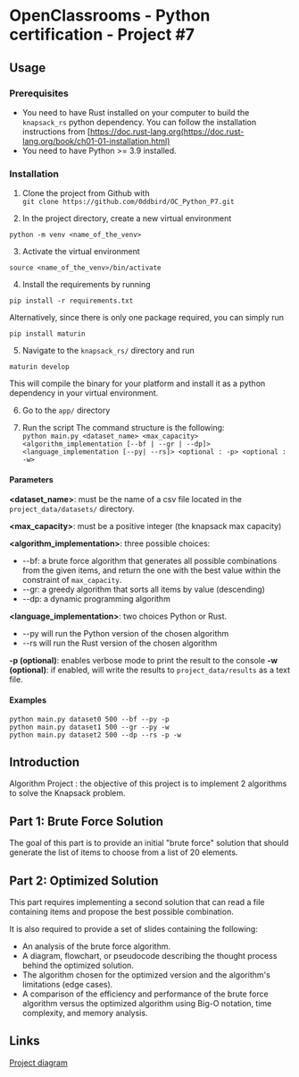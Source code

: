 # OpenClassrooms - Python certification - Project #7

## Usage

### Prerequisites

- You need to have Rust installed on your computer to build the `knapsack_rs` python dependency. 
You can follow the installation instructions from [https://doc.rust-lang.org(https://doc.rust-lang.org/book/ch01-01-installation.html)
- You need to have Python >= 3.9 installed.

### Installation

1. Clone the project from Github with  
`git clone https://github.com/0ddbird/OC_Python_P7.git`  


2. In the project directory, create a new virtual environment

`python -m venv <name_of_the_venv>`  


3. Activate the virtual environment

`source <name_of_the_venv>/bin/activate`  

4. Install the requirements by running   

`pip install -r requirements.txt`  

Alternatively, since there is only one package required, you can simply run  

`pip install maturin`


5. Navigate to the `knapsack_rs/` directory and run  

`maturin develop`  

This will compile the binary for your platform and install it as a python dependency in your virtual environment.

6. Go to the `app/` directory  

7. Run the script
The command structure is the following:  
`python main.py <dataset_name> <max_capacity> <algorithm_implementation [--bf | --gr | --dp]> <language_implementation [--py| --rs]> <optional : -p> <optional : -w>`

#### Parameters
**<dataset_name>**: must be the name of a csv file located in the `project_data/datasets/` directory.  

**<max_capacity>**: must be a positive integer (the knapsack max capacity)  

**<algorithm_implementation>**: three possible choices:
- --bf: a brute force algorithm that generates all possible combinations from the given items, and return the one with the best value within the constraint of `max_capacity`.
- --gr: a greedy algorithm that sorts all items by value (descending)
- --dp: a dynamic programming algorithm  

**<language_implementation>**: two choices Python or Rust.
- --py will run the Python version of the chosen algorithm
- --rs will run the Rust version of the chosen algorithm

**-p (optional)**: enables verbose mode to print the result to the console
**-w (optional)**: if enabled, will write the results to `project_data/results` as a text file. 


#### Examples

`python main.py dataset0 500 --bf --py -p`  
`python main.py dataset1 500 --gr --py -w`  
`python main.py dataset2 500 --dp --rs -p -w`  

## Introduction

Algorithm Project : the objective of this project is to implement 2 algorithms to solve the Knapsack problem.

## Part 1: Brute Force Solution

The goal of this part is to provide an initial "brute force" solution that should generate the list of items to choose from a list of 20 elements.

## Part 2: Optimized Solution

This part requires implementing a second solution that can read a file containing items and propose the best possible combination.

It is also required to provide a set of slides containing the following:

- An analysis of the brute force algorithm.
- A diagram, flowchart, or pseudocode describing the thought process behind the optimized solution.
- The algorithm chosen for the optimized version and the algorithm's limitations (edge cases).
- A comparison of the efficiency and performance of the brute force algorithm versus the optimized algorithm using Big-O notation, time complexity, and memory analysis.


## Links

[Project diagram](https://whimsical.com/BzsL865mDueuqFBd5RSfjU)